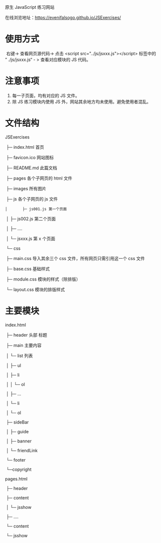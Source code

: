 原生 JavaScript 练习网站

在线浏览地址：https://evenifalsogo.github.io/JSExercises/

# 使用方式

​	右键-> 查看网页源代码-> 点击 \<script src="../js/jsxxx.js">\</script> 标签中的 ” ./js/jsxxx.js“ - >  查看对应模块的 JS 代码。

# 注意事项

1. 每一子页面，均有对应的 JS 文件。
2. 除 JS 练习模块内使用 JS 外，网站其余地方均未使用。避免使用者混乱。



# 文件结构

JSExercises

​	├─ index.html 首页

​	├─ favicon.ico 网站图标

​	├─ README.md 此篇文档

​	├─ pages 各个子网页的 html 文件

​	├─ images 所有图片

​	├─ js 各个子网页的 js 文件

 	│		├─ js001.js 第一个页面

​	│		├─ js002.js 第二个页面

​	│		├─ ....

​	│		└─ jsxxx.js 第 x 个页面

​	└─ css 

​		├─ main.css 导入其余三个 css 文件，所有网页只需引用这一个 css 文件

​		├─ base.css 基础样式

​		├─ module.css 模块的样式（除排版）

​		└─ layout.css 模块的排版样式

# 主要模块

index.html

​	├─   header	  头部 标题

​	├─   main	主要内容

​	│	└─ list	列表

​	│		├─ ul	

​	│			├─ li 

​	│			│	└─ ol

​	│			├─ ...

​	│			└─ li 

​	│				└─ ol

​	├─  sideBar

​	│		├─ guide

​	│		├─ banner

​	│		└─ friendLink

​	└─  footer

​			└─copyright

pages.html

​	├─ header 

​	├─ content

​	│		└─ jsshow

​	├─ ....

​	└─ content

​			└─ jsshow